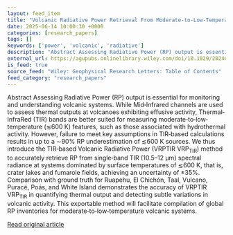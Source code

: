 ```yaml
---
layout: feed_item
title: "Volcanic Radiative Power Retrieval From Moderate‐to‐Low‐Temperature Features Using a Single TIR Band: Validation Using Volcanic Crater Lakes and Hydrothermal Systems"
date: 2025-06-14 10:00:30 +0000
categories: [research_papers]
tags: []
keywords: ['power', 'volcanic', 'radiative']
description: "Abstract Assessing Radiative Power (RP) output is essential for monitoring and understanding volcanic systems"
external_url: https://agupubs.onlinelibrary.wiley.com/doi/10.1029/2024GL113324?af=R
is_feed: true
source_feed: "Wiley: Geophysical Research Letters: Table of Contents"
feed_category: "research_papers"
---
```


Abstract Assessing Radiative Power (RP) output is essential for monitoring and understanding volcanic systems. While Mid‐Infrared channels are used to assess thermal outputs at volcanoes exhibiting effusive activity, Thermal‐InfraRed (TIR) bands are better suited for measuring moderate‐to‐low‐temperature (≲600 K) features, such as those associated with hydrothermal activity. However, failure to meet key assumptions in TIR‐based calculations results in up to a ∼90% RP underestimation of ≲600 K sources. We thus introduce the TIR‐based Volcanic Radiative Power (VRPTIR ${\text{VRP}}_{\text{TIR}}$) method to accurately retrieve RP from single‐band TIR (10.5–12 μm) spectral radiance at systems dominated by surface temperatures of ≲600 K, that is, crater lakes and fumarole fields, achieving an uncertainty of ±35%. Comparison with ground truth for Ruapehu, El Chichón, Taal, Vulcano, Puracé, Poás, and White Island demonstrates the accuracy of VRPTIR ${\text{VRP}}_{\text{TIR}}$ in quantifying thermal output and detecting subtle variations in volcanic activity. This exportable method will facilitate compilation of global RP inventories for moderate‐to‐low‐temperature volcanic systems.

[Read original article](https://agupubs.onlinelibrary.wiley.com/doi/10.1029/2024GL113324?af=R)
